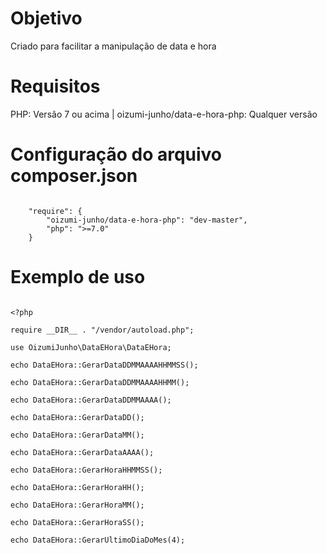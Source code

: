 # Objetivo
Criado para facilitar a manipulação de data e hora

# Requisitos
PHP: Versão 7 ou acima | oizumi-junho/data-e-hora-php: Qualquer versão

# Configuração do arquivo composer.json

```

    "require": {
        "oizumi-junho/data-e-hora-php": "dev-master",
        "php": ">=7.0"
    }

```

# Exemplo de uso

```

<?php

require __DIR__ . "/vendor/autoload.php";

use OizumiJunho\DataEHora\DataEHora;

echo DataEHora::GerarDataDDMMAAAAHHMMSS();

echo DataEHora::GerarDataDDMMAAAAHHMM();

echo DataEHora::GerarDataDDMMAAAA();

echo DataEHora::GerarDataDD();

echo DataEHora::GerarDataMM();

echo DataEHora::GerarDataAAAA();

echo DataEHora::GerarHoraHHMMSS();

echo DataEHora::GerarHoraHH();

echo DataEHora::GerarHoraMM();

echo DataEHora::GerarHoraSS();

echo DataEHora::GerarUltimoDiaDoMes(4);

```